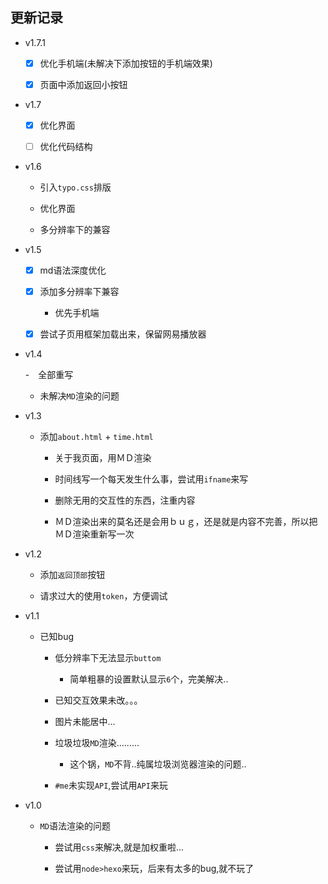 ## 更新记录
- v1.7.1
  - [x] 优化手机端(未解决下添加按钮的手机端效果)

  - [x] 页面中添加返回小按钮

- v1.7
  - [x] 优化界面

  - [ ] 优化代码结构

- v1.6
  - 引入`typo.css`排版

  - 优化界面

  - 多分辨率下的兼容

- v1.5

    - [x] md语法深度优化

    - [x] 添加多分辨率下兼容

        - 优先手机端

    - [x] 尝试子页用框架加载出来，保留网易播放器


- v1.4

  -　全部重写

  - 未解决`MD`渲染的问题

- v1.3

    - 添加`about.html` + `time.html`

      - 关于我页面，用ＭＤ渲染

      - 时间线写一个每天发生什么事，尝试用`ifname`来写

      - 删除无用的交互性的东西，注重内容

      - ＭＤ渲染出来的莫名还是会用ｂｕｇ，还是就是内容不完善，所以把ＭＤ渲染重新写一次  

- v1.2
    - 添加`返回顶部`按钮

    - 请求过大的使用`token`，方便调试

- v1.1
  - 已知bug

    - 低分辨率下无法显示`buttom`

        - 简单粗暴的设置默认显示`6`个，完美解决..

    - 已知交互效果未改。。。

    - 图片未能居中...

    - 垃圾垃圾`MD`渲染.........

        - 这个锅，`MD`不背..纯属垃圾浏览器渲染的问题..

    - `#me`未实现`API`,尝试用`API`来玩

- v1.0

  - `MD`语法渲染的问题

    - 尝试用`css`来解决,就是加权重啦...

    - 尝试用`node>hexo`来玩，后来有太多的bug,就不玩了
